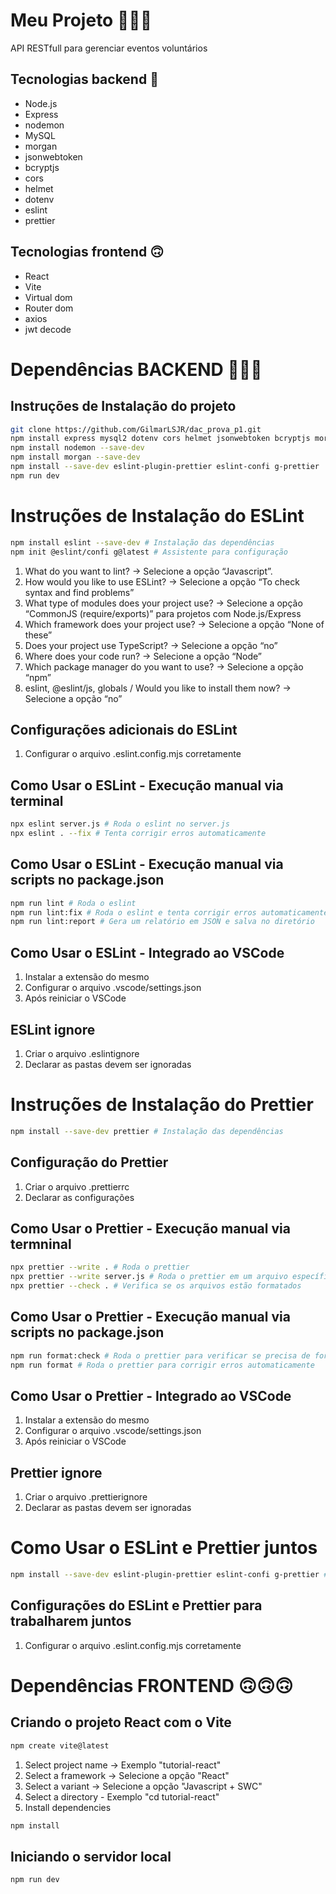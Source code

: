 # Meu Projeto :rocket::rocket::rocket:

API RESTfull para gerenciar eventos voluntários

## Tecnologias backend :bone:
- Node.js
- Express
- nodemon
- MySQL
- morgan
- jsonwebtoken
- bcryptjs
- cors
- helmet
- dotenv
- eslint
- prettier

## Tecnologias frontend :upside_down_face:
- React
- Vite
- Virtual dom
- Router dom
- axios
- jwt decode

# Dependências BACKEND :bone::bone::bone:

## Instruções de Instalação do projeto

```bash
git clone https://github.com/GilmarLSJR/dac_prova_p1.git
npm install express mysql2 dotenv cors helmet jsonwebtoken bcryptjs morgan
npm install nodemon --save-dev
npm install morgan --save-dev
npm install --save-dev eslint-plugin-prettier eslint-confi g-prettier
npm run dev
```

# Instruções de Instalação do ESLint

```bash
npm install eslint --save-dev # Instalação das dependências
npm init @eslint/confi g@latest # Assistente para configuração
```

1. What do you want to lint? → Selecione a opção “Javascript”.
2. How would you like to use ESLint? → Selecione a opção “To check syntax and find problems”
3. What type of modules does your project use? → Selecione a opção “CommonJS (require/exports)” para projetos com Node.js/Express
4. Which framework does your project use? → Selecione a opção “None of these”
5. Does your project use TypeScript? → Selecione a opção “no”
6. Where does your code run? → Selecione a opção “Node”
7. Which package manager do you want to use? → Selecione a opção “npm”
8. eslint, @eslint/js, globals / Would you like to install them now? → Selecione a opção “no”

## Configurações adicionais do ESLint

1. Configurar o arquivo .eslint.config.mjs corretamente

## Como Usar o ESLint - Execução manual via terminal

```bash
npx eslint server.js # Roda o eslint no server.js
npx eslint . --fix # Tenta corrigir erros automaticamente
```

## Como Usar o ESLint - Execução manual via scripts no package.json

```bash
npm run lint # Roda o eslint
npm run lint:fix # Roda o eslint e tenta corrigir erros automaticamente
npm run lint:report # Gera um relatório em JSON e salva no diretório
```

## Como Usar o ESLint - Integrado ao VSCode

1. Instalar a extensão do mesmo
2. Configurar o arquivo .vscode/settings.json
3. Após reiniciar o VSCode

## ESLint ignore

1. Criar o arquivo .eslintignore
2. Declarar as pastas devem ser ignoradas

# Instruções de Instalação do Prettier

```bash
npm install --save-dev prettier # Instalação das dependências
```

## Configuração do Prettier

1. Criar o arquivo .prettierrc
2. Declarar as configurações

## Como Usar o Prettier - Execução manual via termninal

```bash
npx prettier --write . # Roda o prettier
npx prettier --write server.js # Roda o prettier em um arquivo específico
npx prettier --check . # Verifica se os arquivos estão formatados
```

## Como Usar o Prettier - Execução manual via scripts no package.json

```bash
npm run format:check # Roda o prettier para verificar se precisa de formatação
npm run format # Roda o prettier para corrigir erros automaticamente
```

## Como Usar o Prettier - Integrado ao VSCode

1. Instalar a extensão do mesmo
2. Configurar o arquivo .vscode/settings.json
3. Após reiniciar o VSCode

## Prettier ignore

1. Criar o arquivo .prettierignore
2. Declarar as pastas devem ser ignoradas

# Como Usar o ESLint e Prettier juntos

```bash
npm install --save-dev eslint-plugin-prettier eslint-confi g-prettier # Instalação das dependências
```

## Configurações do ESLint e Prettier para trabalharem juntos

1. Configurar o arquivo .eslint.config.mjs corretamente

# Dependências FRONTEND :upside_down_face::upside_down_face::upside_down_face:

## Criando o projeto React com o Vite

```bash
npm create vite@latest
```

1. Select project name -> Exemplo "tutorial-react"
2. Select a framework -> Selecione a opção "React"
3. Select a variant -> Selecione a opção "Javascript + SWC"
4. Select a directory - Exemplo "cd tutorial-react"
5. Install dependencies
```bash
npm install
```

##  Iniciando o servidor local

```bash
npm run dev
```